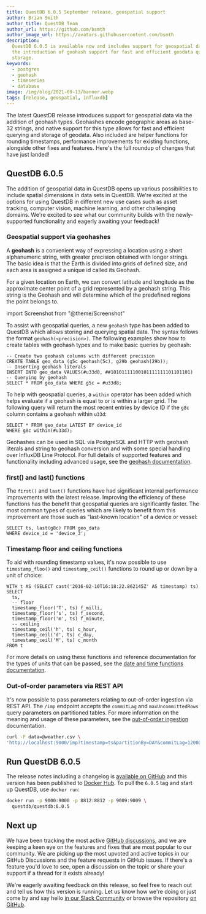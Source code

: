 ```yaml
---
title: QuestDB 6.0.5 September release, geospatial support
author: Brian Smith
author_title: QuestDB Team
author_url: https://github.com/bsmth
author_image_url: https://avatars.githubusercontent.com/bsmth
description:
  QuestDB 6.0.5 is available now and includes support for geospatial data with
  the introduction of geohash support for fast and efficient geodata queries and
  storage.
keywords:
  - postgres
  - geohash
  - timeseries
  - database
image: /img/blog/2021-09-13/banner.webp
tags: [release, geospatial, influxdb]
---
```


The latest QuestDB release introduces support for geospatial data via the
addition of geohash types. Geohashes encode geographic areas as base-32 strings,
and native support for this type allows for fast and efficient querying and
storage of geodata. Also included are helper functions for rounding timestamps,
performance improvements for existing functions, alongside other fixes and
features. Here's the full roundup of changes that have just landed!

<!--truncate-->

## QuestDB 6.0.5

The addition of geospatial data in QuestDB opens up various possibilities to
include spatial dimensions in data sets in QuestDB. We're excited at the options
for using QuestDB in different new use cases such as asset tracking, computer
vision, machine learning, and other challenging domains. We're excited to see
what our community builds with the newly-supported functionality and eagerly
awaiting your feedback!

### Geospatial support via geohashes

A **geohash** is a convenient way of expressing a location using a short
alphanumeric string, with greater precision obtained with longer strings. The
basic idea is that the Earth is divided into grids of defined size, and each
area is assigned a unique id called its Geohash.

For a given location on Earth, we can convert latitude and longitude as the
approximate center point of a grid represented by a geohash string. This string
is the Geohash and will determine which of the predefined regions the point
belongs to.

import Screenshot from "@theme/Screenshot"

<Screenshot
  alt="An illustration showing two maps with different geohash precision levels applied"
  height={598}
  src="/img/blog/2021-09-13/geohashes.webp"
  width={850}
/>

To assist with geospatial queries, a new `geohash` type has been added to
QuestDB which allows storing and querying spatial data. The syntax follows the
format `geohash(<precision>)`. The following examples show how to create tables
with geohash types and to make basic queries by geohash:

```questdb-sql title="Geohash overview"
-- Create two geohash columns with different precision
CREATE TABLE geo_data (g5c geohash(5c), g29b geohash(29b));
-- Inserting geohash literals
INSERT INTO geo_data VALUES(#u33d8, ##10101111100101111111101101101)
-- Querying by geohash
SELECT * FROM geo_data WHERE g5c = #u33d8;
```

To help with geospatial queries, a `within` operator has been added which helps
evaluate if a geohash is equal to or is within a larger grid. The following
query will return the most recent entries by device ID if the `g8c` column
contains a geohash within `u33d`:

```questdb-sql title="within operator"
SELECT * FROM geo_data LATEST BY device_id
WHERE g8c within(#u33d);
```

Geohashes can be used in SQL via PostgreSQL and HTTP with geohash literals and
string to geohash conversion and with some special handling over InfluxDB Line
Protocol. For full details of supported features and functionality including
advanced usage, see the [geohash documentation](/docs/concept/geohashes).

### first() and last() functions

The `first()` and `last()` functions have had significant internal performance
improvements with the latest release. Improving the efficiency of these
functions has the benefit that geospatial queries are significantly faster. The
most common types of queries which are likely to benefit from this improvement
are those such as "last-known location" of a device or vessel:

```questdb-sql title="last() example"
SELECT ts, last(g8c) FROM geo_data
WHERE device_id = 'device_3';
```

### Timestamp floor and ceiling functions

To aid with rounding timestamp values, it's now possible to use
`timestamp_floo()` and `timestamp_ceil()` functions to round up or down by a
unit of choice:

```questdb-sql
WITH t AS (SELECT cast('2016-02-10T16:18:22.862145Z' AS timestamp) ts)
SELECT
  ts,
  -- floor
  timestamp_floor('T', ts) f_milli,
  timestamp_floor('s', ts) f_second,
  timestamp_floor('m', ts) f_minute,
  -- ceiling
  timestamp_ceil('h', ts) c_hour,
  timestamp_ceil('d', ts) c_day,
  timestamp_ceil('M', ts) c_month
FROM t
```

For more details on using these functions and reference documentation for the
types of units that can be passed, see the
[date and time functions documentation](/docs/reference/function/date-time#timestamp_ceil).

### Out-of-order parameters via REST API

It's now possible to pass parameters relating to out-of-order ingestion via REST
API. The `/imp` endpoint accepts the `commitLag` and `maxUncommittedRows` query
parameters on partitioned tables. For more information on the meaning and usage
of these parameters, see the
[out-of-order ingestion](/docs/guides/out-of-order-commit-lag) documentation.

```bash title="Out-of-order params via REST API"
curl -F data=@weather.csv \
'http://localhost:9000/imp?timestamp=ts&partitionBy=DAY&commitLag=120000000&maxUncommittedRows=10000'
```

## Run QuestDB 6.0.5

The release notes including a changelog is
[available on GitHub](https://github.com/questdb/questdb/releases/tag/6.0.5) and
this version has been published to
[Docker Hub](https://hub.docker.com/r/questdb/questdb/tags?page=1&ordering=last_updated).
To pull the `6.0.5` tag and start up QuestDB, use `docker run`:

```bash
docker run -p 9000:9000 -p 8812:8812 -p 9009:9009 \
  questdb/questdb:6.0.5
```

## Next up

We have been tracking the most active
[GitHub discussions](https://github.com/questdb/questdb/discussions), and we are
keeping a keen eye on the features and fixes that are most popular to our
community. We are picking up the most upvoted and active topics in our GitHub
Discussions and the feature requests in GitHub issues. If there's a feature
you'd love to see, open a discussion on the topic or share your support if a
thread for it exists already!

We're eagerly awaiting feedback on this release, so feel free to reach out and
tell us how this version is running. Let us know how we're doing or just come by
and say hello [in our Slack Community]({@slackUrl@}) or browse the repository
[on GitHub]({@githubUrl@}).
